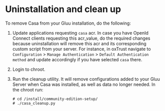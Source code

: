 # Uninstallation and clean up

To remove Casa from your Gluu installation, do the following:

1. Update applications requesting `casa` acr. In case you have OpenId Connect clients requesting this acr_value, do the required changes because uninstallation will remove this acr and its corresponding custom script from your server. For instance, in oxTrust navigate to `Configuration` > `Manage Authentication` > `Default Authentication method` and update accordingly if you have selected `casa` there.

1. Login to chroot.

1. Run the cleanup utility. It will remove configurations added to your Gluu Server when Casa was installed, as well as data no longer needed. In the chroot run:
    
    ```
    # cd /install/community-edition-setup/
    # ./casa_cleanup.py
    ```
